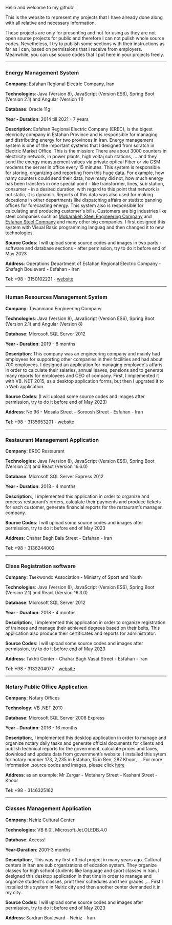 Hello and welcome to my github!

This is the website to represent my projects that I have already done along with all relative and necessary information.

These projects are only for presenting and not for using as they are not open sourse projects for public and therefore I can not pulish whole source codes. Nevetheless, I try to publish some sections with their instructions as far as I can, based on permissions that I receive from employers.
Meanwhile, you can use souce codes that I put here in your projects freely.

---
### Energy Management System

**Company**: Esfahan Regional Electric Company, Iran

**Technologies**: Java (Version 8), JavaScript (Version ES6), Spring Boot (Version 2.1) and Angular (Version 11)

**Database**: Oracle 11g

**Year - Duration**: 2014 till 2021 - 7 years

**Description**: Esfahan Regional Electric Company (EREC), is the bigest elecricity company in Esfahan Province and is responsible for managing and distributing energy for two provinces in Iran. Energy management system is one of the important systems that I designed from scratch in Electric Market Office. This is the mission: There are about 3000 counters in electricity network, in power plants, high voltaj sub stations, ... and they send the energy measurement values via private optical Fiber or via GSM modems the server in office every 15 minutes. This system is responsible for storing, organizing and reporting from this huge data. For example, how namy counters could send their data, how many did not, how much energy has been transfers in one special point - like transformer, lines, sub station, consumer - in a desired duration, with regard to this point that network is not static, it is dynamic. Reports of this data was also used for making decesions in other departments like dispatching affairs or statistc panning offices for forecasting energy. This system also is responsible for calculating and producing customer's bills. Customers are big industries like steel companies such as [Mobarakeh Steel Engineering Company](https://www.mse.ir/en/) and [Esfahan Steel Company](https://www.esfahansteel.ir/en) and many other big companies.
I first designed this system with Visual Basic programming languag and then changed it to new technologies.


**Source Codes**: I will upload some source codes and images in two parts - software and database sections -  after permission, try to do it before end of May 2023

**Address**: Operations Department of Esfahan Regional Electric Company - Shafagh Boulevard - Esfahan - Iran

**Tel**: +98 - 3150102221  - [website](www.erec.com)


-----
### Human Resources Management System

**Company**: Tavanmand Engineering Company

**Technologies**: Java (Version 8), JavaScript (Version ES6), Spring Boot (Version 2.1) and Angular (Version 8)

**Database**: Microsoft SQL Server 2012

**Year - Duration**: 2019 - 8 months

**Description**: This company was an engineering company and mainly had employees for supporting other companies in their facilities and had about 700 employees. I designed an application for managing employee's affaris, in order to calculate their salaries, annual leaves, pensions and to generate many reports for employees and CEO of company. First, I implemented it with VB. NET 2015, as a desktop application forms, but then I upgrated it to a Web application.

**Source Codes**: (I will upload some source codes and images after permission, try to do it before end of May 2023)

**Address**: No 96 - Mosala Street - Soroosh Street - Esfahan - Iran

**Tel**: +98 - 3135653201  -  [website](https://tavanmandco.ir)



-----
### Restaurant Management Application

**Company**: EREC Restaurant

**Technologies**: Java (Version 8), JavaScript (Version ES6), Spring Boot (Version 2.1) and React (Version 16.6.0)

**Database**: Microsoft SQL Server Express 2012

**Year - Duration**: 2018 - 4 months

**Description**:, I implemented this application in order to organize and process restaurant’s orders, calculate their payments and produce tickets for each customer, generate financial reports for the restaurant’s manager.
company. 

**Source Codes**: I will upload some source codes and images after permission, try to do it before end of May 2023

**Address**: Chahar Bagh Bala Street - Esfahan - Iran

**Tel**: +98 - 3136244002



-----
### Class Registration software

**Company**: Taekwondo Association - Ministry of Sport and Youth

**Technologies**: Java (Version 8), JavaScript (Version ES6), Spring Boot (Version 2.1) and React (Version 16.3.0)

**Database**: Microsoft SQL Server 2012

**Year - Duration**: 2018 - 4 months

**Description**:, I implemented this application in order to organize registration of trainees and manage their achieved degrees based on their belts, This application also produce their certificates and reports for administrator.

**Source Codes**: I will upload some source codes and images after permission, try to do it before end of May 2023

**Address**: Takhti Center - Chahar Bagh Vasat Street - Esfahan - Iran

**Tel**: +98 - 3132204077  -   [website](http://tkdesfahan.ir)


-----
### Notary Public Office Application

**Company**: Notary Offices

**Technology**: VB .NET 2010

**Database**: Microsoft SQL Server 2008 Express

**Year - Duration**: 2016 - 16 months

**Description**:, I implemented this desktop application in order to manage and organize notary daily tasks and generate official documents for clients and publish technical reports for the government, calculate prices and taxes, download and update data from government’s website. I installed this sytem for notary number 173, 2,235 in Esfahan, 15 in Ben, 287 Khoor, ...
For more information ,source codes and images, please click [here](https://github.com/navid-vafaei/Notary-Public-Office-Application)

**Address**: as an example: Mr Zargar - Motahary Street - Kashani Street - Khoor

**Tel**: +98 - 3146325162



-----
### Classes Management Application

**Company**: Neiriz Cultural Center

**Technologies**: VB 6.0!, Microsoft.Jet.OLEDB.4.0

**Database**: Access!

**Year-Duration**: 2001-3 months

**Description**:, This  was my first official project in many years ago. Cultural centers in Iran are sub organizations of edcation system. They organize classes for high school students like language and sport classes in Iran. I designed this desktop application in that time in order to manage and organize student's classes, print their schedules and their grades ,... First I installed this system in Neiriz city and then another center demanded it in my city.

**Source Codes**: I will upload some source codes and images after permission, try to do it before end of May 2023

**Address**: Sardran Boulevard - Neiriz - Iran
